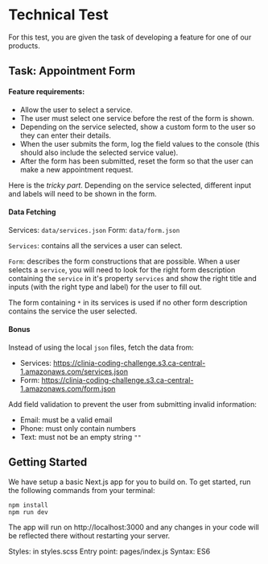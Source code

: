 # Technical Test

For this test, you are given the task of developing a feature for one of our products.

## Task: Appointment Form

#### Feature requirements:
- Allow the user to select a service.
- The user must select one service before the rest of the form is shown.
- Depending on the service selected, show a custom form to the user so they can enter their details.
- When the user submits the form, log the field values to the console (this should also include the selected service value).
- After the form has been submitted, reset the form so that the user can make a new appointment request.

Here is the *tricky part*. Depending on the service selected, different input and labels will need to be shown in the form.

#### Data Fetching

Services: `data/services.json` 
Form: `data/form.json`

`Services`: contains all the services a user can select.

`Form`: describes the form constructions that are possible. When a user selects a `service`, you will need to look for the right form description containing the `service` in it's property `services` and show the right title and inputs (with the right type and label) for the user to fill out.

The form containing `*` in its services is used if no other form description contains the service the user selected.

#### Bonus
Instead of using the local `json` files, fetch the data from:
- Services: https://clinia-coding-challenge.s3.ca-central-1.amazonaws.com/services.json
- Form: https://clinia-coding-challenge.s3.ca-central-1.amazonaws.com/form.json

Add field validation to prevent the user from submitting invalid information:
- Email: must be a valid email 
- Phone: must only contain numbers
- Text: must not be an empty string `""`

## Getting Started
We have setup a basic Next.js app for you to build on. To get started, run the following commands from your terminal:

```
npm install
npm run dev
```

The app will run on http://localhost:3000 and any changes in your code will be reflected there without restarting your server.

Styles: in styles.scss
Entry point: pages/index.js
Syntax: ES6
